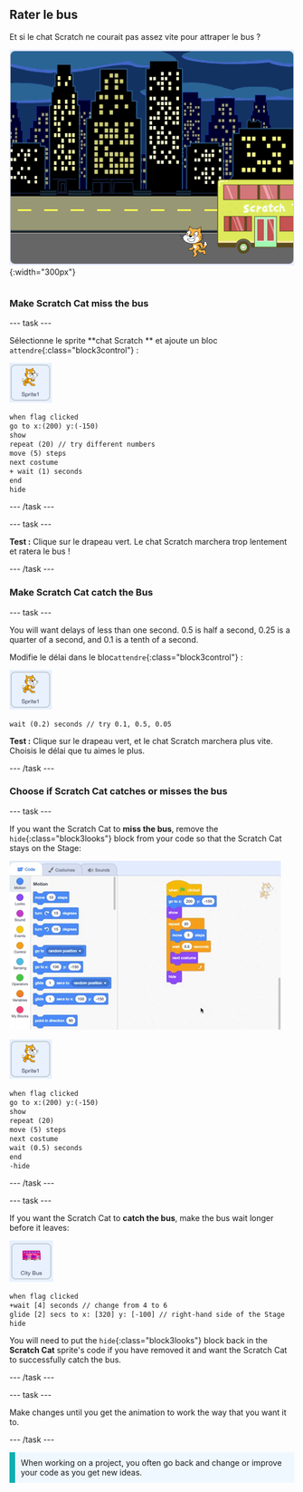 ## Rater le bus

<div style="display: flex; flex-wrap: wrap">
<div style="flex-basis: 200px; flex-grow: 1; margin-right: 15px;">
Et si le chat Scratch ne courait pas assez vite pour attraper le bus ?
</div>
<div>

![Le chat Scratch ratant le bus.](images/cat-misses-bus.png){:width="300px"}

</div>
</div>

### Make Scratch Cat miss the bus

--- task ---

Sélectionne le sprite **chat Scratch ** et ajoute un bloc `attendre`{:class="block3control"} :

![Le sprite chat Scratch .](images/scratch-cat-sprite.png)

```blocks3
when flag clicked
go to x:(200) y:(-150) 
show
repeat (20) // try different numbers
move (5) steps 
next costume 
+ wait (1) seconds
end
hide
```
--- /task ---

--- task ---

**Test :** Clique sur le drapeau vert. Le chat Scratch marchera trop lentement et ratera le bus !

--- /task ---

### Make Scratch Cat catch the Bus

--- task ---

You will want delays of less than one second. 0.5 is half a second, 0.25 is a quarter of a second, and 0.1 is a tenth of a second.

Modifie le délai dans le bloc`attendre`{:class="block3control"} :

![Le sprite chat Scratch .](images/scratch-cat-sprite.png)

```blocks3
wait (0.2) seconds // try 0.1, 0.5, 0.05
```

**Test :** Clique sur le drapeau vert, et le chat Scratch marchera plus vite. Choisis le délai que tu aimes le plus.

--- /task ---

### Choose if Scratch Cat catches or misses the bus

--- task ---

If you want the Scratch Cat to **miss the bus**, remove the `hide`{:class="block3looks"} block from your code so that the Scratch Cat stays on the Stage:

![Dragging the 'hide' block from the script in the Code area to the Blocks menu to remove the block from the script.](images/removing-blocks-at-script-ends.gif)

![The Scratch Cat sprite.](images/scratch-cat-sprite.png)

```blocks3
when flag clicked
go to x:(200) y:(-150) 
show
repeat (20) 
move (5) steps 
next costume
wait (0.5) seconds 
end
-hide
```
--- /task ---

--- task ---

If you want the Scratch Cat to **catch the bus**, make the bus wait longer before it leaves:

![The City Bus sprite.](images/bus-sprite.png)

```blocks3
when flag clicked 
+wait [4] seconds // change from 4 to 6
glide [2] secs to x: [320] y: [-100] // right-hand side of the Stage
hide
```

You will need to put the `hide`{:class="block3looks"} block back in the **Scratch Cat** sprite's code if you have removed it and want the Scratch Cat to successfully catch the bus.

--- /task ---

--- task ---

Make changes until you get the animation to work the way that you want it to.

--- /task ---

<p style="border-left: solid; border-width:10px; border-color: #0faeb0; background-color: aliceblue; padding: 10px;">
When working on a project, you often go back and change or improve your code as you get new ideas. 
</p>




